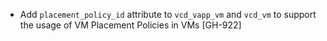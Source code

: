 * Add `placement_policy_id` attribute to `vcd_vapp_vm` and `vcd_vm` to support the usage of VM Placement Policies
  in VMs [GH-922]
